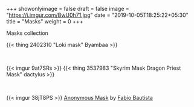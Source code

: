 +++
showonlyimage = false
draft = false
image = "https://i.imgur.com/BwU0h71.jpg"
date = "2019-10-05T18:25:22+05:30"
title = "Masks"
weight = 0
+++

Masks collection 
<!--more-->

{{< thing 2402310 "Loki mask" Byambaa >}}

<br style="clear:both">

{{< imgur 9at7SRs >}}
{{< thing 3537983 "Skyrim Mask Dragon Priest Mask" dactylus >}}

<br style="clear:both">

{{< imgur 38jT8PS >}}
<a href="https://www.myminifactory.com/object/3d-print-guy-fawkes-anonymous-mask-2582">Anonymous Mask</a> by <a href="https://www.myminifactory.com/users/fabiobautista">Fabio Bautista</a>
